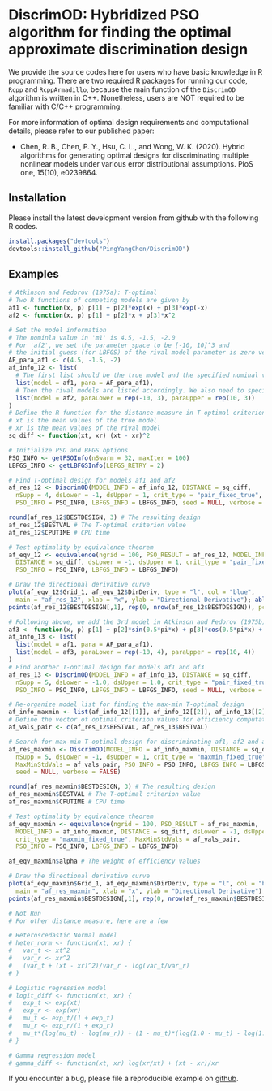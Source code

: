 
DiscrimOD: Hybridized PSO algorithm for finding the optimal approximate discrimination design
=================

We provide the source codes here for users who have basic knowledge in R programming. There are two required R packages for running our code, `Rcpp` and `RcppArmadillo`, because the main function of the `DiscrimOD` algorithm is written in C++. Nonetheless, users are NOT required to be familiar with C/C++ programming.

For more information of optimal design requirements and computational details, please refer to our published paper:
* Chen, R. B., Chen, P. Y., Hsu, C. L., and Wong, W. K. (2020). Hybrid algorithms for generating optimal designs for discriminating multiple nonlinear models under various error distributional assumptions. PloS one, 15(10), e0239864.

Installation
------------
Please install the latest development version from github with the following R codes.

``` r
install.packages("devtools")
devtools::install_github("PingYangChen/DiscrimOD")
```

Examples
--------
``` r
# Atkinson and Fedorov (1975a): T-optimal
# Two R functions of competing models are given by
af1 <- function(x, p) p[1] + p[2]*exp(x) + p[3]*exp(-x)
af2 <- function(x, p) p[1] + p[2]*x + p[3]*x^2

# Set the model information
# The nominla value in 'm1' is 4.5, -1.5, -2.0
# For 'af2', we set the parameter space to be [-10, 10]^3 and
# the initial guess (for LBFGS) of the rival model parameter is zero vector
AF_para_af1 <- c(4.5, -1.5, -2)
af_info_12 <- list(
  # The first list should be the true model and the specified nominal values
  list(model = af1, para = AF_para_af1),
  # Then the rival models are listed accordingly. We also need to specify the model space.
  list(model = af2, paraLower = rep(-10, 3), paraUpper = rep(10, 3))
)
# Define the R function for the distance measure in T-optimal criterion
# xt is the mean values of the true model
# xr is the mean values of the rival model
sq_diff <- function(xt, xr) (xt - xr)^2

# Initialize PSO and BFGS options
PSO_INFO <- getPSOInfo(nSwarm = 32, maxIter = 100)
LBFGS_INFO <- getLBFGSInfo(LBFGS_RETRY = 2)

# Find T-optimal design for models af1 and af2
af_res_12 <- DiscrimOD(MODEL_INFO = af_info_12, DISTANCE = sq_diff,
  nSupp = 4, dsLower = -1, dsUpper = 1, crit_type = "pair_fixed_true",
  PSO_INFO = PSO_INFO, LBFGS_INFO = LBFGS_INFO, seed = NULL, verbose = FALSE)

round(af_res_12$BESTDESIGN, 3) # The resulting design
af_res_12$BESTVAL # The T-optimal criterion value
af_res_12$CPUTIME # CPU time

# Test optimality by equivalence theorem
af_eqv_12 <- equivalence(ngrid = 100, PSO_RESULT = af_res_12, MODEL_INFO = af_info_12,
  DISTANCE = sq_diff, dsLower = -1, dsUpper = 1, crit_type = "pair_fixed_true",
  PSO_INFO = PSO_INFO, LBFGS_INFO = LBFGS_INFO)

# Draw the directional derivative curve
plot(af_eqv_12$Grid_1, af_eqv_12$DirDeriv, type = "l", col = "blue",
  main = "af_res_12", xlab = "x", ylab = "Directional Derivative"); abline(h = 0)
points(af_res_12$BESTDESIGN[,1], rep(0, nrow(af_res_12$BESTDESIGN)), pch = 16)

# Following above, we add the 3rd model in Atkinson and Fedorov (1975b)
af3 <- function(x, p) p[1] + p[2]*sin(0.5*pi*x) + p[3]*cos(0.5*pi*x) + p[4]*sin(pi*x)
af_info_13 <- list(
  list(model = af1, para = AF_para_af1),
  list(model = af3, paraLower = rep(-10, 4), paraUpper = rep(10, 4))
)
# Find another T-optimal design for models af1 and af3
af_res_13 <- DiscrimOD(MODEL_INFO = af_info_13, DISTANCE = sq_diff,
  nSupp = 5, dsLower = -1.0, dsUpper = 1.0, crit_type = "pair_fixed_true",
  PSO_INFO = PSO_INFO, LBFGS_INFO = LBFGS_INFO, seed = NULL, verbose = FALSE)

# Re-organize model list for finding the max-min T-optimal design
af_info_maxmin <- list(af_info_12[[1]], af_info_12[[2]], af_info_13[[2]])
# Define the vector of optimal criterion values for efficiency computations
af_vals_pair <- c(af_res_12$BESTVAL, af_res_13$BESTVAL)

# Search for max-min T-optimal design for discriminating af1, af2 and af3
af_res_maxmin <- DiscrimOD(MODEL_INFO = af_info_maxmin, DISTANCE = sq_diff,
  nSupp = 5, dsLower = -1, dsUpper = 1, crit_type = "maxmin_fixed_true",
  MaxMinStdVals = af_vals_pair, PSO_INFO = PSO_INFO, LBFGS_INFO = LBFGS_INFO,
  seed = NULL, verbose = FALSE)

round(af_res_maxmin$BESTDESIGN, 3) # The resulting design
af_res_maxmin$BESTVAL # The T-optimal criterion value
af_res_maxmin$CPUTIME # CPU time

# Test optimality by equivalence theorem
af_eqv_maxmin <- equivalence(ngrid = 100, PSO_RESULT = af_res_maxmin,
  MODEL_INFO = af_info_maxmin, DISTANCE = sq_diff, dsLower = -1, dsUpper = 1,
  crit_type = "maxmin_fixed_true", MaxMinStdVals = af_vals_pair,
  PSO_INFO = PSO_INFO, LBFGS_INFO = LBFGS_INFO)

af_eqv_maxmin$alpha # The weight of efficiency values

# Draw the directional derivative curve
plot(af_eqv_maxmin$Grid_1, af_eqv_maxmin$DirDeriv, type = "l", col = "blue",
  main = "af_res_maxmin", xlab = "x", ylab = "Directional Derivative"); abline(h = 0)
points(af_res_maxmin$BESTDESIGN[,1], rep(0, nrow(af_res_maxmin$BESTDESIGN)), pch = 16)

# Not Run
# For other distance measure, here are a few

# Heteroscedastic Normal model
# heter_norm <- function(xt, xr) {
#   var_t <- xt^2
#   var_r <- xr^2
#   (var_t + (xt - xr)^2)/var_r - log(var_t/var_r)
# }

# Logistic regression model
# logit_diff <- function(xt, xr) {
#   exp_t <- exp(xt)
#   exp_r <- exp(xr)
#   mu_t <- exp_t/(1 + exp_t)
#   mu_r <- exp_r/(1 + exp_r)
#   mu_t*(log(mu_t) - log(mu_r)) + (1 - mu_t)*(log(1.0 - mu_t) - log(1.0 - mu_r))
# }

# Gamma regression model
# gamma_diff <- function(xt, xr) log(xr/xt) + (xt - xr)/xr
```

If you encounter a bug, please file a reproducible example on [github](https://github.com/PingYangChen/DiscrimOD/issues).
